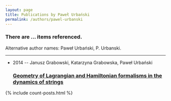 ```yaml
---
layout: page
title: Publications by Paweł Urbański
permalink: /authors/pawel-urbanski
---
```


<h3 id="number-posts">There are ... items referenced.</h3>
<p id='info-authors'>Alternative author names: Paweł Urbański, P. Urbanski.</p>
<hr />
<ul class="post-list">
<li><span class='post-meta'>2014 -- Janusz Grabowski, Katarzyna Grabowska, Paweł Urbański</span><h3><a class='post-link' href="{{ site.baseurl }}/geometry-of-lagrangian-and-hamiltonian-formalisms-in-the-dynamics-of-strings">Geometry of Lagrangian and Hamiltonian formalisms in the dynamics of strings</a></h3></li>

</ul>
{% include count-posts.html %}
